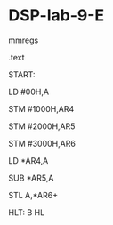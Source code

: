 # DSP-lab-9-E
mmregs

.text

START:

LD #00H,A

STM #1000H,AR4

STM #2000H,AR5

STM #3000H,AR6

LD *AR4,A

SUB *AR5,A

STL A,*AR6+

HLT: B HL
